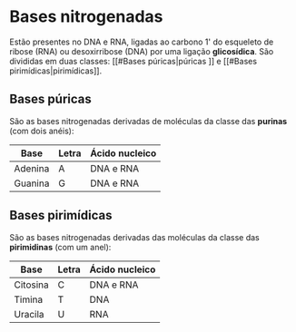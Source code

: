 # Bases nitrogenadas
Estão presentes no DNA e RNA, ligadas ao carbono 1' do esqueleto de ribose (RNA) ou desoxirribose (DNA) por uma ligação **glicosídica**. São divididas em duas classes: [[#Bases púricas|púricas ]] e [[#Bases pirimídicas|pirimídicas]].

## Bases púricas
São as bases nitrogenadas derivadas de moléculas da classe das **purinas** (com dois anéis):

| Base    | Letra | Ácido nucleico |
| ------- | ----- | -------------- |
| Adenina | A     | DNA e RNA      |
| Guanina | G     | DNA e RNA      |

## Bases pirimídicas
São as bases nitrogenadas derivadas das moléculas da classe das **pirimidinas** (com um anel):

| Base     | Letra | Ácido nucleico |
| -------- | ----- | -------------- |
| Citosina | C     | DNA e RNA      |
| Timina   | T     | DNA            |
| Uracila  | U     | RNA            | 
